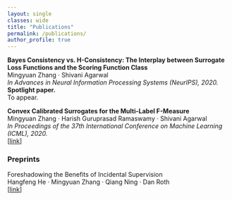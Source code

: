 ```yaml
---
layout: single
classes: wide
title: "Publications"
permalink: /publications/
author_profile: true
---
```


**Bayes Consistency vs. H-Consistency: The Interplay between Surrogate Loss Functions and the Scoring Function Class**<br>
Mingyuan Zhang · Shivani Agarwal<br>
<em>In Advances in Neural Information Processing Systems (NeurIPS), 2020.</em><br>
**Spotlight paper.**<br>
To appear.

**Convex Calibrated Surrogates for the Multi-Label F-Measure**<br>
Mingyuan Zhang · Harish Guruprasad Ramaswamy · Shivani Agarwal<br>
<em>In Proceedings of the 37th International Conference on Machine Learning (ICML), 2020.</em><br>
[[link](https://proceedings.icml.cc/book/3712.pdf)]<br>



### Preprints

Foreshadowing the Benefits of Incidental Supervision<br>
Hangfeng He · Mingyuan Zhang · Qiang Ning · Dan Roth<br>
[[link](https://arxiv.org/abs/2006.05500)]<br>
